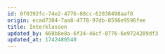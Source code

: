 ```yaml
---
id: 0f0392fc-74e2-4776-88cc-62038498aaf0
origin: ecad7304-7aa8-4778-97db-8596e9596fee
title: Interklassen
updated_by: 668b8e8a-6f34-46cf-8776-6e9724209df3
updated_at: 1742480540
---
```

